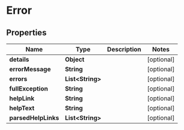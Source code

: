 

# Error


## Properties

Name | Type | Description | Notes
------------ | ------------- | ------------- | -------------
**details** | **Object** |  |  [optional]
**errorMessage** | **String** |  |  [optional]
**errors** | **List&lt;String&gt;** |  |  [optional]
**fullException** | **String** |  |  [optional]
**helpLink** | **String** |  |  [optional]
**helpText** | **String** |  |  [optional]
**parsedHelpLinks** | **List&lt;String&gt;** |  |  [optional]



